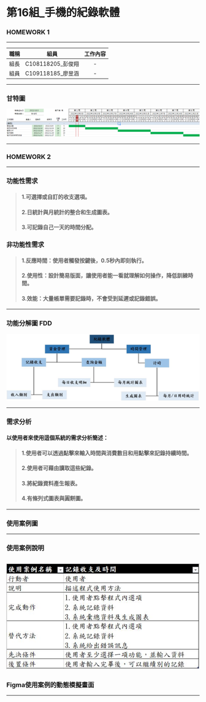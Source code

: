 # 第16組_手機的紀錄軟體
### HOMEWORK 1
---
|職稱|組員|工作內容|
|:----:|:---------------:|:---:|
| 組長 |C108118205_彭俊翔 |  -  |
| 組員 |C109118185_廖昱涵 |  -  |

---
### 甘特圖
![gantt](gantt.png "gantt")

---
### HOMEWORK 2
---
### 功能性需求
> #### 1.可選擇或自訂的收支選項。
> #### 2.日統計與月統計的整合和生成圖表。
> #### 3.可記錄自己一天的時間分配。
### 非功能性需求
> #### 1.反應時間：使用者觸發按鍵後，0.5秒內即刻執行。
> #### 2.使用性：設計簡易版面，讓使用者能一看就理解如何操作，降低訓練時間。
> #### 3.效能：大量帳單需要記錄時，不會受到延遲或記錄錯誤。
---
### 功能分解圖 FDD
![fdd](FDD.JPG "fdd")

---
### 需求分析
#### 以使用者來使用這個系統的需求分析簡述：
> #### 1.使用者可以透過點擊來**輸入時間與消費數目**和用點擊來**記錄持續時間**。
> #### 2.使用者可藉由讀取這些紀錄。
> #### 3.將紀錄資料**產生報表**。
> #### 4.有條列式圖表與圓餅圖。

---
### 使用案例圖

---
### 使用案例說明
![usecase](usecase.JPG "usecase")
---
### Figma使用案例的動態模擬畫面

---
